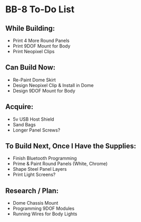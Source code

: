 # BB-8 To-Do List

## While Building:

* Print 4 More Round Panels
* Print 9DOF Mount for Body
* Print Neopixel Clips

## Can Build Now:

* Re-Paint Dome Skirt
* Design Neopixel Clip & Install in Dome
* Design 9DOF Mount for Body

## Acquire:

* 5v USB Host Shield
* Sand Bags
* Longer Panel Screws?

## To Build Next, Once I Have the Supplies:

* Finish Bluetooth Programming
* Prime & Paint Round Panels (White, Chrome)
* Shape Steel Panel Layers
* Print Light Screens?

## Research / Plan:

* Dome Chassis Mount
* Programming 9DOF Modules
* Running Wires for Body Lights

